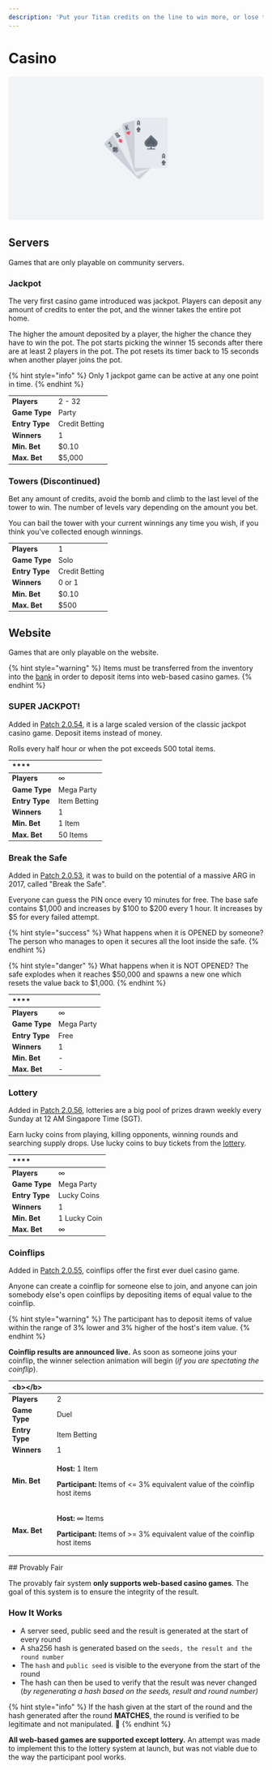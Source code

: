 ```yaml
---
description: 'Put your Titan credits on the line to win more, or lose them.'
---
```


# Casino

![](../.gitbook/assets/playingcards.png)

## Servers

Games that are only playable on community servers.

### Jackpot

The very first casino game introduced was jackpot. Players can deposit any amount of credits to enter the pot, and the winner takes the entire pot home.

The higher the amount deposited by a player, the higher the chance they have to win the pot. The pot starts picking the winner 15 seconds after there are at least 2 players in the pot. The pot resets its timer back to 15 seconds when another player joins the pot.

{% hint style="info" %}
Only 1 jackpot game can be active at any one point in time.
{% endhint %}

|  |  |
| :--- | :--- |
| **Players** | 2 - 32 |
| **Game Type** | Party |
| **Entry Type** | Credit Betting |
| **Winners** | 1 |
| **Min. Bet** | $0.10 |
| **Max. Bet** | $5,000 |

### Towers \(Discontinued\)

Bet any amount of credits, avoid the bomb and climb to the last level of the tower to win. The number of levels vary depending on the amount you bet.

You can bail the tower with your current winnings any time you wish, if you think you've collected enough winnings.

|  |  |
| :--- | :--- |
| **Players** | 1 |
| **Game Type** | Solo |
| **Entry Type** | Credit Betting |
| **Winners** | 0 or 1 |
| **Min. Bet** | $0.10 |
| **Max. Bet** | $500 |

## Website

Games that are only playable on the website.

{% hint style="warning" %}
Items must be transferred from the inventory into the [bank](bank/) in order to deposit items into web-based casino games.
{% endhint %}

### SUPER JACKPOT!

Added in [Patch 2.0.54](https://steamcommunity.com/groups/titantf/discussions/11/1732087824993135379/), it is a large scaled version of the classic jackpot casino game. Deposit items instead of money. 

Rolls every half hour or when the pot exceeds 500 total items.

| \*\*\*\* |  |
| :--- | :--- |
| **Players** | ∞ |
| **Game Type** | Mega Party |
| **Entry Type** | Item Betting |
| **Winners** | 1 |
| **Min. Bet** | 1 Item |
| **Max. Bet** | 50 Items |

### Break the Safe

Added in [Patch 2.0.53](https://steamcommunity.com/groups/titantf/discussions/11/1732087824985810792/), it was to build on the potential of a massive ARG in 2017, called "Break the Safe".

Everyone can guess the PIN once every 10 minutes for free. The base safe contains $1,000 and increases by $100 to $200 every 1 hour. It increases by $5 for every failed attempt.

{% hint style="success" %}
What happens when it is OPENED by someone?The person who manages to open it secures all the loot inside the safe.
{% endhint %}

{% hint style="danger" %}
What happens when it is NOT OPENED? The safe explodes when it reaches $50,000 and spawns a new one which resets the value back to $1,000.
{% endhint %}

| \*\*\*\* |  |
| :--- | :--- |
| **Players** | ∞ |
| **Game Type** | Mega Party |
| **Entry Type** | Free |
| **Winners** | 1 |
| **Min. Bet** | - |
| **Max. Bet** |  - |

### Lottery

Added in [Patch 2.0.56](https://steamcommunity.com/groups/titantf/discussions/11/1732087825000440286/), lotteries are a big pool of prizes drawn weekly every Sunday at 12 AM Singapore Time \(SGT\).

Earn lucky coins from playing, killing opponents, winning rounds and searching supply drops. Use lucky coins to buy tickets from the [lottery](https://titan.tf/lottery).

| \*\*\*\* |  |
| :--- | :--- |
| **Players** | ∞ |
| **Game Type** | Mega Party |
| **Entry Type** | Lucky Coins |
| **Winners** | 1 |
| **Min. Bet** | 1 Lucky Coin |
| **Max. Bet** | ∞ |

### Coinflips

Added in [Patch 2.0.55](https://steamcommunity.com/groups/titantf/discussions/11/1732087824996912305/), coinflips offer the first ever duel casino game.

Anyone can create a coinflip for someone else to join, and anyone can join somebody else's open coinflips by depositing items of equal value to the coinflip.

{% hint style="warning" %}
The participant has to deposit items of value within the range of 3% lower and 3% higher of the host's item value.
{% endhint %}

**Coinflip results are announced live.** As soon as someone joins your coinflip, the winner selection animation will begin \(_if you are spectating the coinflip_\).

<table>
  <thead>
    <tr>
      <th style="text-align:left">&lt;b&gt;&lt;/b&gt;</th>
      <th style="text-align:left"></th>
    </tr>
  </thead>
  <tbody>
    <tr>
      <td style="text-align:left"><b>Players</b>
      </td>
      <td style="text-align:left">2</td>
    </tr>
    <tr>
      <td style="text-align:left"><b>Game Type</b>
      </td>
      <td style="text-align:left">Duel</td>
    </tr>
    <tr>
      <td style="text-align:left"><b>Entry Type</b>
      </td>
      <td style="text-align:left">Item Betting</td>
    </tr>
    <tr>
      <td style="text-align:left"><b>Winners</b>
      </td>
      <td style="text-align:left">1</td>
    </tr>
    <tr>
      <td style="text-align:left"><b>Min. Bet</b>
      </td>
      <td style="text-align:left">
        <p><b>Host: </b>1 Item</p>
        <p><b>Participant: </b>Items of &lt;= 3% equivalent value of the coinflip
          host items</p>
      </td>
    </tr>
    <tr>
      <td style="text-align:left"><b>Max. Bet</b>
      </td>
      <td style="text-align:left">
        <p><b>Host: </b>&#x221E; Items</p>
        <p><b>Participant: </b>Items of &gt;= 3% equivalent value of the coinflip
          host items</p>
      </td>
    </tr>
  </tbody>
</table>## Provably Fair

The provably fair system **only supports web-based casino games**. The goal of this system is to ensure the integrity of the result.

### How It Works

* A server seed, public seed and the result is generated at the start of every round
* A sha256 hash is generated based on the `seeds, the result and the round number`
* The `hash` and `public seed` is visible to the everyone from the start of the round
* The hash can then be used to verify that the result was never changed \(_by regenerating a hash based on the seeds, result and round number\)_

{% hint style="info" %}
If the hash given at the start of the round and the hash generated after the round **MATCHES**, the round is verified to be legitimate and not manipulated. 🔑
{% endhint %}

**All web-based games are supported except lottery.** An attempt was made to implement this to the lottery system at launch, but was not viable due to the way the participant pool works.

